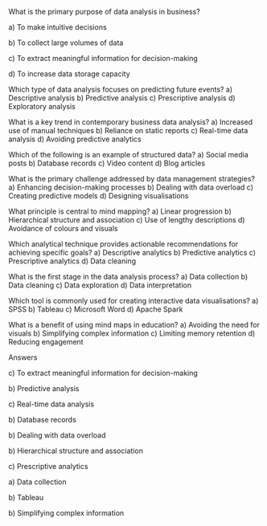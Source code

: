 What is the primary purpose of data analysis in business?

a) To make intuitive decisions

b) To collect large volumes of data

c) To extract meaningful information for decision-making

d) To increase data storage capacity



Which type of data analysis focuses on predicting future events?
a) Descriptive analysis
b) Predictive analysis
c) Prescriptive analysis
d) Exploratory analysis



What is a key trend in contemporary business data analysis?
a) Increased use of manual techniques
b) Reliance on static reports
c) Real-time data analysis
d) Avoiding predictive analytics

 

Which of the following is an example of structured data?
a) Social media posts
b) Database records
c) Video content
d) Blog articles

 

What is the primary challenge addressed by data management strategies?
a) Enhancing decision-making processes
b) Dealing with data overload
c) Creating predictive models
d) Designing visualisations

 

What principle is central to mind mapping?
a) Linear progression
b) Hierarchical structure and association
c) Use of lengthy descriptions
d) Avoidance of colours and visuals

 

Which analytical technique provides actionable recommendations for achieving specific goals?
a) Descriptive analytics
b) Predictive analytics
c) Prescriptive analytics
d) Data cleaning

 

What is the first stage in the data analysis process?
a) Data collection
b) Data cleaning
c) Data exploration
d) Data interpretation

 

Which tool is commonly used for creating interactive data visualisations?
a) SPSS
b) Tableau
c) Microsoft Word
d) Apache Spark

 

What is a benefit of using mind maps in education?
a) Avoiding the need for visuals
b) Simplifying complex information
c) Limiting memory retention
d) Reducing engagement

 





Answers

c) To extract meaningful information for decision-making

b) Predictive analysis

c) Real-time data analysis

b) Database records

b) Dealing with data overload

b) Hierarchical structure and association

c) Prescriptive analytics

a) Data collection

b) Tableau

b) Simplifying complex information



